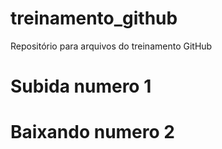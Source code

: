 # treinamento_github
Repositório para arquivos do treinamento GitHub

# Subida numero 1

# Baixando numero 2
